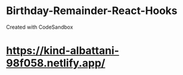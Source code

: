 # Birthday-Remainder-React-Hooks
Created with CodeSandbox
# https://kind-albattani-98f058.netlify.app/
